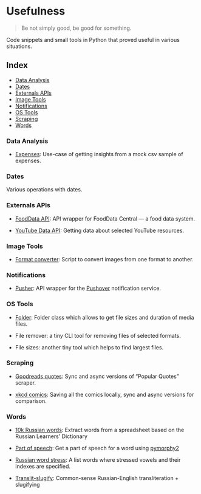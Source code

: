 # Usefulness

> Be not simply good, be good for something.

Code snippets and small tools in Python that proved useful in various situations. 

## Index

- [Data Analysis](#data-analysis)
- [Dates](#dates)
- [Externals APIs](#externals-apis)
- [Image Tools](#image-tools)
- [Notifications](#notifications)
- [OS Tools](#os-tools)
- [Scraping](#scraping)
- [Words](#words)

### Data Analysis

- [Expenses](data_analysis/expenses):
Use-case of getting insights from a mock csv sample of expenses.

### Dates

Various operations with dates.

### Externals APIs

- [FoodData API](external_apis/fooddata_central):
API wrapper for FoodData Central — a food data system.

- [YouTube Data API](external_apis/youtube_data_api):
Getting data about selected YouTube resources.

### Image Tools

- [Format converter](image_tools/format_converter):
Script to convert images from one format to another.

### Notifications

- [Pusher](notifications/pusher):
API wrapper for the [Pushover](https://pushover.net/) notification service.

### OS Tools

- [Folder](os_tools/folder):
Folder class which allows to get file sizes and duration of media files.

- File remover: a tiny CLI tool for removing files of selected formats.

- File sizes: another tiny tool which helps to find largest files.


### Scraping

- [Goodreads quotes](scraping/goodreads_quotes):
Sync and async versions of “Popular Quotes” scraper.

- [xkcd comics](scraping/xkcd_comics):
Saving all the comics locally, sync and async versions for comparison.

### Words

- [10k Russian words](words/10k_russian_words):
Extract words from a spreadsheet based on the Russian Learners' Dictionary

- [Part of speech](words/part_of_speech):
Get a part of speech for a word using [pymorphy2](https://github.com/pymorphy2/pymorphy2)

- [Russian word stress](words/russian_word_stress):
A list words where stressed vowels and their indexes are specified.

- [Translit-slugify](words/translit_slugify):
Common-sense Russian-English transliteration + slugifying
